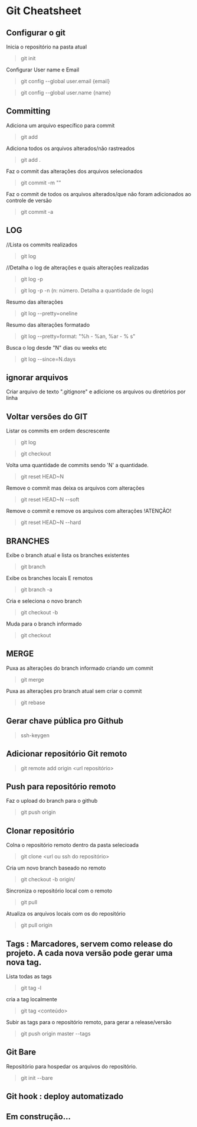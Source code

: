 # Git Cheatsheet

## Configurar o git

Inicia o repositório na pasta atual
>git init 

Configurar User name e Email

>git config --global user.email {email}

>git config --global user.name {name}

## Committing

Adiciona um arquivo específico para commit
>git add <arquivo> 

Adiciona todos os arquivos alterados/não rastreados
>git add . 

Faz o commit das alterações dos arquivos selecionados 
>git commit -m "<mensagem>" 

Faz o commit de todos os arquivos alterados/que não foram adicionados ao controle de versão
>git commit -a 

## LOG

//Lista os commits realizados
>git log 

//Detalha o log de alterações e quais alterações realizadas
>git log -p 


>git log -p -n (n: número. Detalha a quantidade de logs)

Resumo das alterações
>git log --pretty=oneline 

Resumo das alterações formatado
>git log --pretty=format: "%h - %an, %ar - % s" 

Busca o log desde "N" dias ou weeks etc
>git log --since=N.days 

## ignorar arquivos

Criar arquivo de texto ".gitignore" e adicione os arquivos ou diretórios por linha

## Voltar versões do GIT

Listar os commits em ordem descrescente
>git log 

>git checkout <Hash commit>

Volta uma quantidade de commits sendo 'N' a quantidade.
>git reset HEAD~N 

Remove o commit mas deixa os arquivos com alterações
>git reset HEAD~N --soft 

Remove o commit e remove os arquivos com alterações !ATENÇÃO!
>git reset HEAD~N --hard

## BRANCHES

Exibe o branch atual e lista os branches existentes
>git branch 

Exibe os branches locais E remotos
>git branch -a 

Cria e seleciona o novo branch
>git checkout -b <nome do branch> 

Muda para o branch informado
>git checkout <branch> 

## MERGE

Puxa as alterações do branch informado criando um commit
>git merge <nome do branch> 

Puxa as alterações pro branch atual sem criar o commit
>git rebase <nome do branch> 

## Gerar chave pública pro Github

>ssh-keygen

## Adicionar repositório Git remoto

>git remote add origin <url repositório>

## Push para repositório remoto

Faz o upload do branch para o github
>git push origin <branch> 

## Clonar repositório

Colna o repositório remoto dentro da pasta selecioada
>git clone <url ou ssh do repositório> 

Cria um novo branch baseado no remoto
>git checkout -b <nome do branch> origin/<nome do branch remoto> 

Sincroniza o repositório local com o remoto
>git pull 

Atualiza os arquivos locais com os do repositório
>git pull origin <branch> 

## Tags : Marcadores, servem como release do projeto. A cada nova versão pode gerar uma nova tag.

Lista todas as tags
>git tag -l 

cria a tag localmente
>git tag <conteúdo> 

Subir as tags para o repositório remoto, para gerar a release/versão
>git push origin master --tags 

## Git Bare

Repositório para hospedar os arquivos do repositório.
>git init --bare 

## Git hook : deploy automatizado

## Em construção...